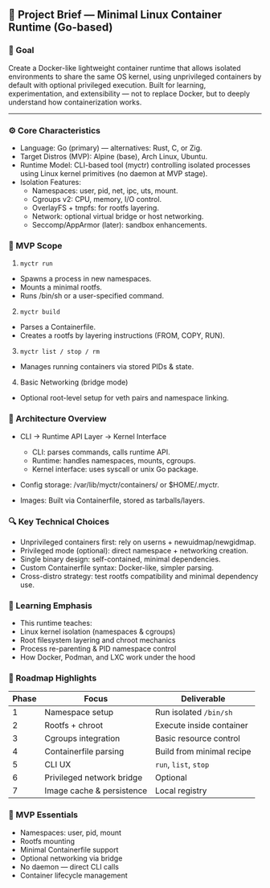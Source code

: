 ## 🧩 Project Brief — Minimal Linux Container Runtime (Go-based)
### 🎯 Goal

Create a Docker-like lightweight container runtime that allows isolated environments to share the same OS kernel, using unprivileged containers by default with optional privileged execution.
Built for learning, experimentation, and extensibility — not to replace Docker, but to deeply understand how containerization works.

---

### ⚙️ Core Characteristics

- Language: Go (primary) — alternatives: Rust, C, or Zig.
- Target Distros (MVP): Alpine (base), Arch Linux, Ubuntu.
- Runtime Model: CLI-based tool (myctr) controlling isolated processes using Linux kernel primitives (no daemon at MVP stage).
- Isolation Features:
  - Namespaces: user, pid, net, ipc, uts, mount.
  - Cgroups v2: CPU, memory, I/O control.
  - OverlayFS + tmpfs: for rootfs layering.
  - Network: optional virtual bridge or host networking.
  - Seccomp/AppArmor (later): sandbox enhancements.

### 🧱 MVP Scope

1. `myctr run`
- Spawns a process in new namespaces.
- Mounts a minimal rootfs.
- Runs /bin/sh or a user-specified command.

2. `myctr build`
- Parses a Containerfile.
- Creates a rootfs by layering instructions (FROM, COPY, RUN).

3. `myctr list / stop / rm`
- Manages running containers via stored PIDs & state.

4. Basic Networking (bridge mode)
- Optional root-level setup for veth pairs and namespace linking.

### 🧩 Architecture Overview

- CLI → Runtime API Layer → Kernel Interface
  - CLI: parses commands, calls runtime API.
  - Runtime: handles namespaces, mounts, cgroups.
  - Kernel interface: uses syscall or unix Go package.

- Config storage: /var/lib/myctr/containers/<id> or $HOME/.myctr.
- Images: Built via Containerfile, stored as tarballs/layers.

### 🔍 Key Technical Choices

- Unprivileged containers first: rely on userns + newuidmap/newgidmap.
- Privileged mode (optional): direct namespace + networking creation.
- Single binary design: self-contained, minimal dependencies.
- Custom Containerfile syntax: Docker-like, simpler parsing.
- Cross-distro strategy: test rootfs compatibility and minimal dependency use.

### 🧠 Learning Emphasis
- This runtime teaches:
- Linux kernel isolation (namespaces & cgroups)
- Root filesystem layering and chroot mechanics
- Process re-parenting & PID namespace control
- How Docker, Podman, and LXC work under the hood

### 🧩 Roadmap Highlights
| Phase | Focus                     | Deliverable               |
| ----- | ------------------------- | ------------------------- |
| 1     | Namespace setup           | Run isolated `/bin/sh`    |
| 2     | Rootfs + chroot           | Execute inside container  |
| 3     | Cgroups integration       | Basic resource control    |
| 4     | Containerfile parsing     | Build from minimal recipe |
| 5     | CLI UX                    | `run`, `list`, `stop`     |
| 6     | Privileged network bridge | Optional                  |
| 7     | Image cache & persistence | Local registry            |

### 🧰 MVP Essentials
- Namespaces: user, pid, mount
- Rootfs mounting
- Minimal Containerfile support
- Optional networking via bridge
- No daemon — direct CLI calls
- Container lifecycle management

